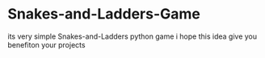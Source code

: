# Snakes-and-Ladders-Game
its very simple Snakes-and-Ladders python game 
i hope this idea give you benefiton your projects 
